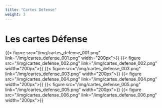 ```yaml
---
title: "Cartes Défense"
weight: 3
---
```


# Les cartes Défense


{{< figure src="/img/cartes_defense_001.png" link="/img/cartes_defense_001.png" width="200px">}}
{{< figure src="/img/cartes_defense_002.png" link="/img/cartes_defense_002.png" width="200px">}}
{{< figure src="/img/cartes_defense_003.png" link="/img/cartes_defense_003.png" width="200px">}}
{{< figure src="/img/cartes_defense_004.png" link="/img/cartes_defense_004.png" width="200px">}}
{{< figure src="/img/cartes_defense_005.png" link="/img/cartes_defense_005.png" width="200px">}}
{{< figure src="/img/cartes_defense_006.png" link="/img/cartes_defense_006.png" width="200px">}}